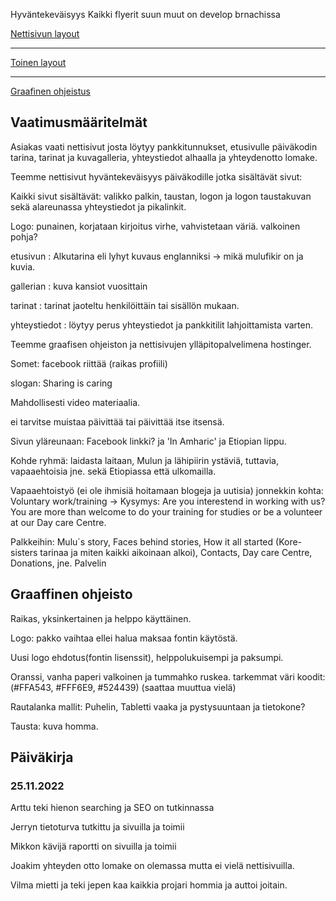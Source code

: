 Hyväntekeväisyys Kaikki flyerit suun muut on develop brnachissa

[Nettisivun layout](https://www.figma.com/file/OWkuLdhIT5AJmGvlcugobT/Untitled?node-id=0%3A1)

---------------------------------------------------------------------------------------------

[Toinen layout](https://www.figma.com/file/IcfcsC2SOo3LSeZlx2jsQJ/Untitled?node-id=0%3A1)

---------------------------------------------------------------------------------------------

[Graafinen ohjeistus](https://www.figma.com/file/s4SmaT4SjRDcdpEj1zEiQf/Untitled?node-id=0%3A1)


## Vaatimusmääritelmät 

 

Asiakas vaati nettisivut josta löytyy pankkitunnukset, etusivulle päiväkodin tarina, tarinat ja kuvagalleria, yhteystiedot alhaalla ja yhteydenotto lomake. 

Teemme nettisivut hyväntekeväisyys päiväkodille jotka sisältävät sivut:

Kaikki sivut sisältävät: valikko palkin, taustan, logon ja logon taustakuvan sekä alareunassa yhteystiedot ja pikalinkit.

Logo: punainen, korjataan kirjoitus virhe, vahvistetaan väriä. valkoinen pohja?

etusivun : Alkutarina eli lyhyt kuvaus englanniksi -> mikä mulufikir on ja kuvia.

gallerian : kuva kansiot vuosittain

tarinat : tarinat jaoteltu henkilöittäin tai sisällön mukaan.

yhteystiedot : löytyy perus yhteystiedot ja pankkitilit lahjoittamista varten.

Teemme graafisen ohjeiston ja nettisivujen ylläpitopalvelimena hostinger.

Somet: facebook riittää (raikas profiili)

slogan: Sharing is caring

Mahdollisesti video materiaalia.

ei tarvitse muistaa päivittää tai päivittää itse itsensä.

Sivun yläreunaan: Facebook linkki? ja 'In Amharic' ja Etiopian lippu.

Kohde ryhmä: laidasta laitaan, Mulun ja lähipiirin ystäviä, tuttavia, vapaaehtoisia jne. sekä Etiopiassa että ulkomailla.

Vapaaehtoistyö (ei ole ihmisiä hoitamaan blogeja ja uutisia) jonnekkin kohta: Voluntary work/training -> Kysymys: Are you interestend in working with us? You are more than welcome to do your training for studies or be a volunteer at our Day care Centre.

Palkkeihin: Mulu´s story, Faces behind stories, How it all started (Kore-sisters tarinaa ja miten kaikki aikoinaan alkoi), Contacts, Day care Centre, Donations, jne.
Palvelin

## Graaffinen ohjeisto

Raikas, yksinkertainen ja helppo käyttäinen.

Logo: pakko vaihtaa ellei halua maksaa fontin käytöstä.

Uusi logo ehdotus(fontin lisenssit), helppolukuisempi ja paksumpi.

Oranssi, vanha paperi valkoinen ja tummahko ruskea. tarkemmat väri koodit: (#FFA543, #FFF6E9, #524439) (saattaa muuttua vielä)

Rautalanka mallit: Puhelin, Tabletti vaaka ja pystysuuntaan ja tietokone?

Tausta: kuva homma. 

## Päiväkirja

### 25.11.2022

Arttu teki hienon searching ja SEO on tutkinnassa

Jerryn tietoturva tutkittu ja sivuilla ja toimii

Mikkon kävijä raportti on sivuilla ja toimii

Joakim yhteyden otto lomake on olemassa mutta ei vielä nettisivuilla.

Vilma mietti ja teki jepen kaa kaikkia projari hommia ja auttoi joitain.
